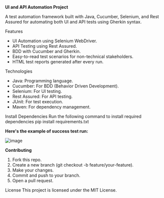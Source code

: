 **UI and API Automation Project**

A test automation framework built with Java, Cucumber, Selenium, and Rest Assured for automating both UI and API tests using Gherkin syntax.

Features
- UI Automation using Selenium WebDriver.
- API Testing using Rest Assured.
- BDD with Cucumber and Gherkin.
- Easy-to-read test scenarios for non-technical stakeholders.
- HTML test reports generated after every run.

Technologies
- Java: Programming language.
- Cucumber: For BDD (Behavior Driven Development).
- Selenium: For UI testing.
- Rest Assured: For API testing.
- JUnit: For test execution.
- Maven: For dependency management.

Install Dependencies
Run the following command to install required dependencies
pip install requirements.txt

**Here's the example of success test run:**

![image](https://github.com/user-attachments/assets/eea65921-f682-4981-812c-de64a96c5c80)

**Contributing**
1. Fork this repo.
2. Create a new branch (git checkout -b feature/your-feature).
3. Make your changes.
4. Commit and push to your branch.
5. Open a pull request.

License
This project is licensed under the MIT License.
